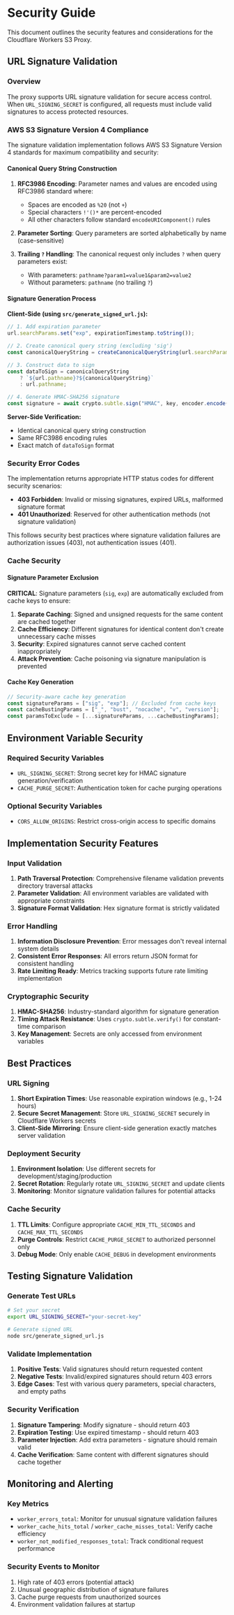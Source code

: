 # Security Guide

This document outlines the security features and considerations for the Cloudflare Workers S3 Proxy.

## URL Signature Validation

### Overview

The proxy supports URL signature validation for secure access control. When `URL_SIGNING_SECRET` is configured, all
requests must include valid signatures to access protected resources.

### AWS S3 Signature Version 4 Compliance

The signature validation implementation follows AWS S3 Signature Version 4 standards for maximum compatibility and
security:

#### Canonical Query String Construction

1. **RFC3986 Encoding**: Parameter names and values are encoded using RFC3986 standard where:
    - Spaces are encoded as `%20` (not `+`)
    - Special characters `!'()*` are percent-encoded
    - All other characters follow standard `encodeURIComponent()` rules

2. **Parameter Sorting**: Query parameters are sorted alphabetically by name (case-sensitive)

3. **Trailing `?` Handling**: The canonical request only includes `?` when query parameters exist:
    - With parameters: `pathname?param1=value1&param2=value2`
    - Without parameters: `pathname` (no trailing `?`)

#### Signature Generation Process

**Client-Side (using `src/generate_signed_url.js`):**

```javascript
// 1. Add expiration parameter
url.searchParams.set("exp", expirationTimestamp.toString());

// 2. Create canonical query string (excluding 'sig')
const canonicalQueryString = createCanonicalQueryString(url.searchParams, "sig");

// 3. Construct data to sign
const dataToSign = canonicalQueryString
    ? `${url.pathname}?${canonicalQueryString}`
    : url.pathname;

// 4. Generate HMAC-SHA256 signature
const signature = await crypto.subtle.sign("HMAC", key, encoder.encode(dataToSign));
```

**Server-Side Verification:**

- Identical canonical query string construction
- Same RFC3986 encoding rules
- Exact match of `dataToSign` format

### Security Error Codes

The implementation returns appropriate HTTP status codes for different security scenarios:

- **403 Forbidden**: Invalid or missing signatures, expired URLs, malformed signature format
- **401 Unauthorized**: Reserved for other authentication methods (not signature validation)

This follows security best practices where signature validation failures are authorization issues (403), not
authentication issues (401).

### Cache Security

#### Signature Parameter Exclusion

**CRITICAL**: Signature parameters (`sig`, `exp`) are automatically excluded from cache keys to ensure:

1. **Separate Caching**: Signed and unsigned requests for the same content are cached together
2. **Cache Efficiency**: Different signatures for identical content don't create unnecessary cache misses
3. **Security**: Expired signatures cannot serve cached content inappropriately
4. **Attack Prevention**: Cache poisoning via signature manipulation is prevented

#### Cache Key Generation

```typescript
// Security-aware cache key generation
const signatureParams = ["sig", "exp"]; // Excluded from cache keys
const cacheBustingParams = ["_", "bust", "nocache", "v", "version"];
const paramsToExclude = [...signatureParams, ...cacheBustingParams];
```

## Environment Variable Security

### Required Security Variables

- `URL_SIGNING_SECRET`: Strong secret key for HMAC signature generation/verification
- `CACHE_PURGE_SECRET`: Authentication token for cache purging operations

### Optional Security Variables

- `CORS_ALLOW_ORIGINS`: Restrict cross-origin access to specific domains

## Implementation Security Features

### Input Validation

1. **Path Traversal Protection**: Comprehensive filename validation prevents directory traversal attacks
2. **Parameter Validation**: All environment variables are validated with appropriate constraints
3. **Signature Format Validation**: Hex signature format is strictly validated

### Error Handling

1. **Information Disclosure Prevention**: Error messages don't reveal internal system details
2. **Consistent Error Responses**: All errors return JSON format for consistent handling
3. **Rate Limiting Ready**: Metrics tracking supports future rate limiting implementation

### Cryptographic Security

1. **HMAC-SHA256**: Industry-standard algorithm for signature generation
2. **Timing Attack Resistance**: Uses `crypto.subtle.verify()` for constant-time comparison
3. **Key Management**: Secrets are only accessed from environment variables

## Best Practices

### URL Signing

1. **Short Expiration Times**: Use reasonable expiration windows (e.g., 1-24 hours)
2. **Secure Secret Management**: Store `URL_SIGNING_SECRET` securely in Cloudflare Workers secrets
3. **Client-Side Mirroring**: Ensure client-side generation exactly matches server validation

### Deployment Security

1. **Environment Isolation**: Use different secrets for development/staging/production
2. **Secret Rotation**: Regularly rotate `URL_SIGNING_SECRET` and update clients
3. **Monitoring**: Monitor signature validation failures for potential attacks

### Cache Security

1. **TTL Limits**: Configure appropriate `CACHE_MIN_TTL_SECONDS` and `CACHE_MAX_TTL_SECONDS`
2. **Purge Controls**: Restrict `CACHE_PURGE_SECRET` to authorized personnel only
3. **Debug Mode**: Only enable `CACHE_DEBUG` in development environments

## Testing Signature Validation

### Generate Test URLs

```bash
# Set your secret
export URL_SIGNING_SECRET="your-secret-key"

# Generate signed URL
node src/generate_signed_url.js
```

### Validate Implementation

1. **Positive Tests**: Valid signatures should return requested content
2. **Negative Tests**: Invalid/expired signatures should return 403 errors
3. **Edge Cases**: Test with various query parameters, special characters, and empty paths

### Security Verification

1. **Signature Tampering**: Modify signature - should return 403
2. **Expiration Testing**: Use expired timestamp - should return 403
3. **Parameter Injection**: Add extra parameters - signature should remain valid
4. **Cache Verification**: Same content with different signatures should cache together

## Monitoring and Alerting

### Key Metrics

- `worker_errors_total`: Monitor for unusual signature validation failures
- `worker_cache_hits_total` / `worker_cache_misses_total`: Verify cache efficiency
- `worker_not_modified_responses_total`: Track conditional request performance

### Security Events to Monitor

1. High rate of 403 errors (potential attack)
2. Unusual geographic distribution of signature failures
3. Cache purge requests from unauthorized sources
4. Environment validation failures at startup 